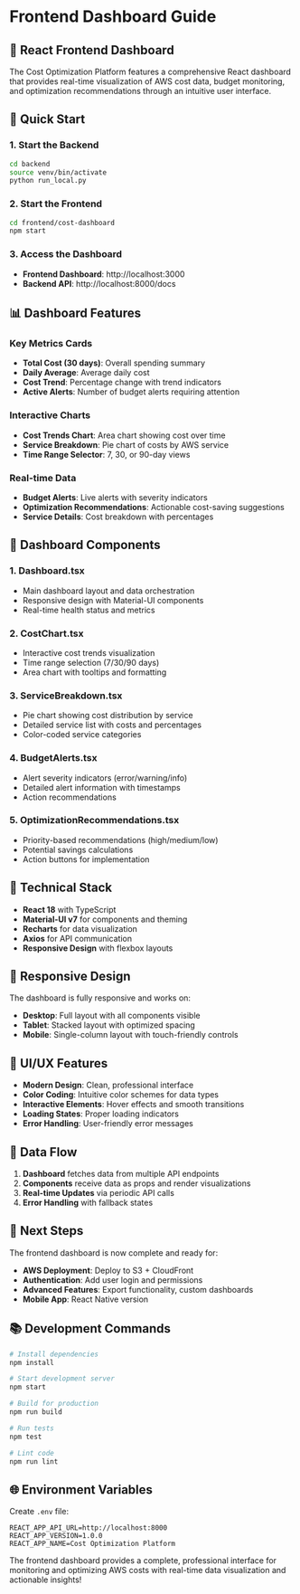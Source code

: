 # Frontend Dashboard Guide

## 🎨 **React Frontend Dashboard**

The Cost Optimization Platform features a comprehensive React dashboard that provides real-time visualization of AWS cost data, budget monitoring, and optimization recommendations through an intuitive user interface.

## 🚀 **Quick Start**

### **1. Start the Backend**
```bash
cd backend
source venv/bin/activate
python run_local.py
```

### **2. Start the Frontend**
```bash
cd frontend/cost-dashboard
npm start
```

### **3. Access the Dashboard**
- **Frontend Dashboard**: http://localhost:3000
- **Backend API**: http://localhost:8000/docs

## 📊 **Dashboard Features**

### **Key Metrics Cards**
- **Total Cost (30 days)**: Overall spending summary
- **Daily Average**: Average daily cost
- **Cost Trend**: Percentage change with trend indicators
- **Active Alerts**: Number of budget alerts requiring attention

### **Interactive Charts**
- **Cost Trends Chart**: Area chart showing cost over time
- **Service Breakdown**: Pie chart of costs by AWS service
- **Time Range Selector**: 7, 30, or 90-day views

### **Real-time Data**
- **Budget Alerts**: Live alerts with severity indicators
- **Optimization Recommendations**: Actionable cost-saving suggestions
- **Service Details**: Cost breakdown with percentages

## 🎯 **Dashboard Components**

### **1. Dashboard.tsx**
- Main dashboard layout and data orchestration
- Responsive design with Material-UI components
- Real-time health status and metrics

### **2. CostChart.tsx**
- Interactive cost trends visualization
- Time range selection (7/30/90 days)
- Area chart with tooltips and formatting

### **3. ServiceBreakdown.tsx**
- Pie chart showing cost distribution by service
- Detailed service list with costs and percentages
- Color-coded service categories

### **4. BudgetAlerts.tsx**
- Alert severity indicators (error/warning/info)
- Detailed alert information with timestamps
- Action recommendations

### **5. OptimizationRecommendations.tsx**
- Priority-based recommendations (high/medium/low)
- Potential savings calculations
- Action buttons for implementation

## 🔧 **Technical Stack**

- **React 18** with TypeScript
- **Material-UI v7** for components and theming
- **Recharts** for data visualization
- **Axios** for API communication
- **Responsive Design** with flexbox layouts

## 📱 **Responsive Design**

The dashboard is fully responsive and works on:
- **Desktop**: Full layout with all components visible
- **Tablet**: Stacked layout with optimized spacing
- **Mobile**: Single-column layout with touch-friendly controls

## 🎨 **UI/UX Features**

- **Modern Design**: Clean, professional interface
- **Color Coding**: Intuitive color schemes for data types
- **Interactive Elements**: Hover effects and smooth transitions
- **Loading States**: Proper loading indicators
- **Error Handling**: User-friendly error messages

## 🔄 **Data Flow**

1. **Dashboard** fetches data from multiple API endpoints
2. **Components** receive data as props and render visualizations
3. **Real-time Updates** via periodic API calls
4. **Error Handling** with fallback states

## 🚀 **Next Steps**

The frontend dashboard is now complete and ready for:
- **AWS Deployment**: Deploy to S3 + CloudFront
- **Authentication**: Add user login and permissions
- **Advanced Features**: Export functionality, custom dashboards
- **Mobile App**: React Native version

## 📚 **Development Commands**

```bash
# Install dependencies
npm install

# Start development server
npm start

# Build for production
npm run build

# Run tests
npm test

# Lint code
npm run lint
```

## 🌐 **Environment Variables**

Create `.env` file:
```env
REACT_APP_API_URL=http://localhost:8000
REACT_APP_VERSION=1.0.0
REACT_APP_NAME=Cost Optimization Platform
```

The frontend dashboard provides a complete, professional interface for monitoring and optimizing AWS costs with real-time data visualization and actionable insights!
